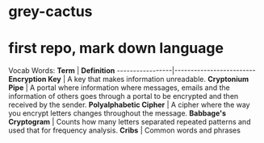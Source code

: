 # grey-cactus
# first repo, mark down language
Vocab Words:
**Term** | **Definition**
-----------------|-------------------------
**Encryption Key** | A key that makes information unreadable.
**Cryptonium Pipe** | A portal where information where messages, emails and the information of others goes through a portal to be encrypted and then received by the sender. 
**Polyalphabetic Cipher** | A cipher where the way you encrypt letters changes throughout the message. 
**Babbage's Cryptogram** | Counts how many letters separated repeated patterns  and used that for frequency analysis. 
**Cribs** | Common words and phrases


